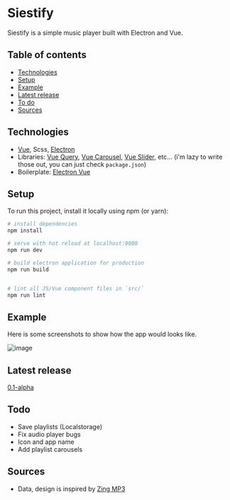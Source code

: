 # Siestify

Siestify is a simple music player built with Electron and Vue.

## Table of contents

- [Technologies](#technologies)
- [Setup](#setup)
- [Example](#example)
- [Latest release](#latest-release)
- [To do](#todo)
- [Sources](#sources)

## Technologies


- [Vue](https://github.com/vuejs/vue), Scss, [Electron](https://github.com/electron/electron)
- Libraries: [Vue Query](https://github.com/DamianOsipiuk/vue-query), [Vue Carousel](https://github.com/SSENSE/vue-carousel), [Vue Slider](https://github.com/NightCatSama/vue-slider-component), etc... (i'm lazy to write those out, you can just check `package.json`)
- Boilerplate: [Electron Vue](https://github.com/SimulatedGREG/electron-vue)

## Setup

To run this project, install it locally using npm (or yarn):

``` bash
# install dependencies
npm install

# serve with hot reload at localhost:9080
npm run dev

# build electron application for production
npm run build


# lint all JS/Vue component files in `src/`
npm run lint

```


## Example

Here is some screenshots to show how the app would looks like.

![image](https://user-images.githubusercontent.com/68330291/131808125-29eaba02-0f26-4246-8a9c-e954a8ea16fe.png)

## Latest release
[0.1-alpha](https://github.com/hoangvu12/Siestify/releases/tag/0.1-alpha)

## Todo

- Save playlists (Localstorage)
- Fix audio player bugs
- Icon and app name
- Add playlist carousels

## Sources
- Data, design is inspired by [Zing MP3](https://zingmp3.vn)
